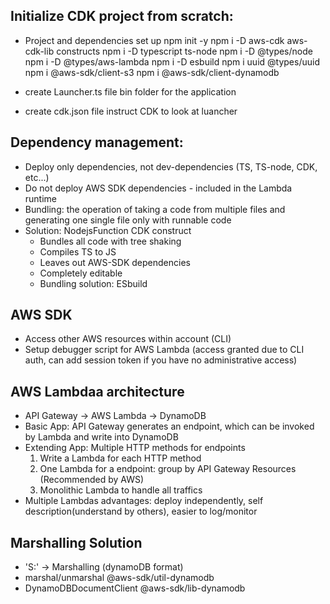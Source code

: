 ## Initialize CDK project from scratch:

- Project and dependencies set up
  npm init -y
  npm i -D aws-cdk aws-cdk-lib constructs
  npm i -D typescript ts-node
  npm i -D @types/node
  npm i -D @types/aws-lambda
  npm i -D esbuild
  npm i uuid @types/uuid
  npm i @aws-sdk/client-s3
  npm i @aws-sdk/client-dynamodb

- create Launcher.ts file
  bin folder for the application

- create cdk.json file
  instruct CDK to look at luancher


## Dependency management:
- Deploy only dependencies, not dev-dependencies (TS, TS-node, CDK, etc...)
- Do not deploy AWS SDK dependencies - included in the Lambda runtime
- Bundling: the operation of taking a code from multiple files and generating one single file only with runnable code
- Solution: NodejsFunction CDK construct
  - Bundles all code with tree shaking
  - Compiles TS to JS
  - Leaves out AWS-SDK dependencies
  - Completely editable
  - Bundling solution: ESbuild

## AWS SDK
- Access other AWS resources within account (CLI)
- Setup debugger script for AWS Lambda (access granted due to CLI auth, can add session token if you have no administrative access)

## AWS Lambdaa architecture
- API Gateway -> AWS Lambda -> DynamoDB
- Basic App: API Gateway generates an endpoint, which can be invoked by Lambda and write into DynamoDB
- Extending App: Multiple HTTP methods for endpoints
  1. Write a Lambda for each HTTP method
  2. One Lambda for a endpoint: group by API Gateway Resources (Recommended by AWS)
  3. Monolithic Lambda to handle all traffics
- Multiple Lambdas advantages: deploy independently, self description(understand by others), easier to log/monitor

## Marshalling Solution
- 'S:' -> Marshalling (dynamoDB format)
- marshal/unmarshal @aws-sdk/util-dynamodb 
- DynamoDBDocumentClient @aws-sdk/lib-dynamodb
